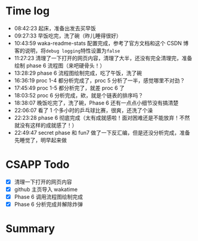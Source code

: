 # Time log

- 08:42:23 起床，准备出发去买早饭
- 09:27:33 早饭吃完，洗了碗（昨儿睡得很好）
- 10:43:59 waka-readme-stats 配置完成，参考了官方文档和这个 CSDN 博客的说明，将`debug logging`特性设置为`false`
- 11:27:23 清理了一下打开的网页内容，清理了大半，还没有完全清理完，准备绘制 phase 6 流程图（来吧硬骨头！）
- 13:28:29 phase 6 流程图绘制完成，吃了午饭，洗了碗
- 16:36:19 proc 1-4 都分析完成了，proc 5 分析了一半，感觉哪里不对劲？
- 17:45:49 proc 1-5 都分析完了，就差 proc 6 了
- 18:03:52 proc 6 分析完成，欸，就是个链表的排序吗？
- 18:38:07 晚饭吃完了，洗了碗，Phase 6 还有一点点小细节没有搞清楚
- 22:06:07 看了 1 个多小时的乒乓球比赛，很爽，还洗了个澡
- 22:23:28 phase 6 彻底完成（太有成就感啦！面对困难还是不能放弃！不然就没有这样的成就感了！）
- 22:49:47 secret phase 和 fun7 做了一下反汇编，但是还没分析完成，准备先睡觉了，明早起来做

# CSAPP Todo

- [x] 清理一下打开的网页内容
- [x] github 主页导入 wakatime
- [x] Phase 6 调用流程图绘制完成
- [x] Phase 6 分析完成并解除炸弹

# Summary
